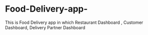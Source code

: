 # Food-Delivery-app-
This is Food Delivery app in which Restaurant Dashboard , Customer Dashboard, Delivery Partner Dashboard
